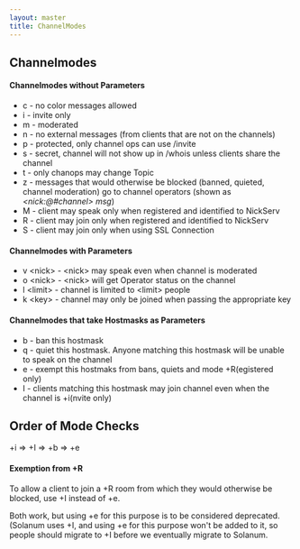 ```yaml
---
layout: master
title: ChannelModes
---
```

## Channelmodes ##

#### Channelmodes without Parameters ####

 * c - no color messages allowed
 * i - invite only
 * m - moderated
 * n - no external messages (from clients that are not on the channels)
 * p - protected, only channel ops can use /invite
 * s - secret, channel will not show up in /whois unless clients share the
channel
 * t - only chanops may change Topic
 * z - messages that would otherwise be blocked (banned, quieted, channel moderation) go to channel operators (shown as *&lt;nick:@#channel&gt; msg*)
 * M - client may speak only when registered and identified to NickServ
 * R - client may join only when registered and identified to NickServ
 * S - client may join only when using SSL Connection

#### Channelmodes with Parameters ####

 * v &lt;nick&gt; - &lt;nick&gt; may speak even when channel is moderated
 * o &lt;nick&gt; - &lt;nick&gt; will get Operator status on the channel
 * l &lt;limit&gt; - channel is limited to &lt;limit&gt; people
 * k &lt;key&gt; - channel may only be joined when passing the appropriate key

#### Channelmodes that take Hostmasks as Parameters ####

 * b - ban this hostmask
 * q - quiet this hostmask. Anyone matching this hostmask will be unable to
speak on the channel
 * e - exempt this hostmaks from bans, quiets and mode +R(egistered only)
 * I - clients matching this hostmask may join channel even when the channel is
+i(nvite only)

## Order of Mode Checks ##

+i => +I => +b => +e

#### Exemption from +R

To allow a client to join a +R room from which they would otherwise be blocked,
use +I instead of +e.

Both work, but using +e for this purpose is to be considered deprecated.
(Solanum uses +I, and using +e for this purpose won't be added to it, so people
should migrate to +I before we eventually migrate to Solanum.
